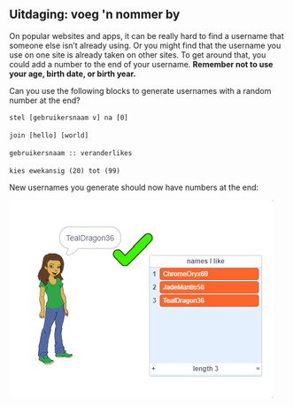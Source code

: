 ## Uitdaging: voeg 'n nommer by

On popular websites and apps, it can be really hard to find a username that someone else isn’t already using. Or you might find that the username you use on one site is already taken on other sites. To get around that, you could add a number to the end of your username. **Remember not to use your age, birth date, or birth year.**

Can you use the following blocks to generate usernames with a random number at the end?

```blocks3
stel [gebruikersnaam v] na [0]

join [hello] [world]

gebruikersnaam :: veranderlikes

kies ewekansig (20) tot (99)
```

New usernames you generate should now have numbers at the end:

![screenshot](images/usernames-with-numbers.png)